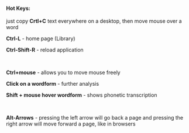 #### Hot Keys:
just copy **Crtl+C** text everywhere on a desktop, then move mouse over a word

**Ctrl-L** - home page (Library)

**Ctrl-Shift-R** - reload application

&nbsp;

**Ctrl+mouse** - allows you to move mouse freely

**Click on a wordform** - further analysis

**Shift + mouse hover wordform** - shows phonetic transcription

<!-- **Shift, then Control** - shows traditional cumulative phonetic transcription -->

&nbsp;

**Alt-Arrows** - pressing the left arrow will go back a page and pressing the right arrow will move forward a page, like in browsers
